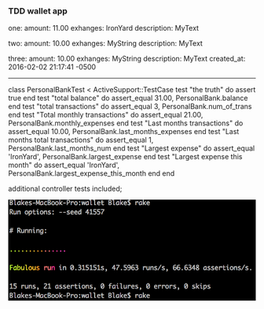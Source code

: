 ### TDD wallet app

one:
  amount: 11.00
  exhanges: IronYard
  description: MyText

two:
  amount: 10.00
  exhanges: MyString
  description: MyText

three:
  amount: 10.00
  exhanges: MyString
  description: MyText
  created_at: 2016-02-02 21:17:41 -0500


-------------------------------------------------------------------------------

class PersonalBankTest < ActiveSupport::TestCase
  test "the truth" do
    assert true
  end
  test "total balance" do
    assert_equal 31.00, PersonalBank.balance
  end
  test "total transactions" do
      assert_equal 3, PersonalBank.num_of_trans
  end
  test "Total monthly transactions" do
    assert_equal 21.00, PersonalBank.monthly_expenses
  end
  test "Last months transactions" do
    assert_equal 10.00, PersonalBank.last_months_expenses
  end
  test "Last months total transactions" do
    assert_equal 1, PersonalBank.last_months_num
  end
  test "Largest expense" do
    assert_equal 'IronYard', PersonalBank.largest_expense
  end
  test "Largest expense this month" do
    assert_equal 'IronYard', PersonalBank.largest_expense_this_month
  end
end


additional controller tests included;

![](/app/assets/images/TDD.png)
